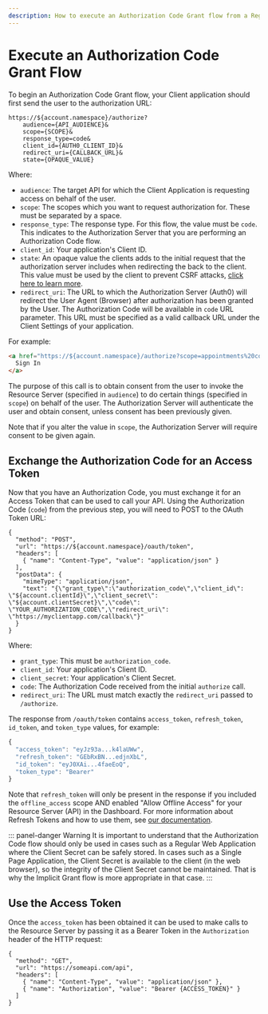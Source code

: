 ```yaml
---
description: How to execute an Authorization Code Grant flow from a Regular Web application
---
```


# Execute an Authorization Code Grant Flow

To begin an Authorization Code Grant flow, your Client application should first send the user to the authorization URL:

```text
https://${account.namespace}/authorize?
    audience={API_AUDIENCE}&
    scope={SCOPE}&
    response_type=code&
    client_id={AUTH0_CLIENT_ID}&
    redirect_uri={CALLBACK_URL}&
    state={OPAQUE_VALUE}
```

Where:

* `audience`: The target API for which the Client Application is requesting access on behalf of the user.
* `scope`: The scopes which you want to request authorization for. These must be separated by a space.
* `response_type`: The response type. For this flow, the value must be `code`. This indicates to the Authorization Server that you are performing an Authorization Code flow.
* `client_id`: Your application's Client ID.
* `state`: An opaque value the clients adds to the initial request that the authorization server includes when redirecting the back to the client. This value must be used by the client to prevent CSRF attacks, [click here to learn more](/protocols/oauth-state).
* `redirect_uri`: The URL to which the Authorization Server (Auth0) will redirect the User Agent (Browser) after authorization has been granted by the User. The Authorization Code will be available in `code` URL parameter. This URL must be specified as a valid callback URL under the Client Settings of your application.

For example:

```html
<a href="https://${account.namespace}/authorize?scope=appointments%20contacts&audience=appointments:api&response_type=code&client_id=${account.clientId}&redirect_uri=https://myclientapp.com/callback">
  Sign In
</a>
```

The purpose of this call is to obtain consent from the user to invoke the Resource Server (specified in `audience`) to do certain things (specified in `scope`) on behalf of the user. The Authorization Server will authenticate the user and obtain consent, unless consent has been previously given.

Note that if you alter the value in `scope`, the Authorization Server will require consent to be given again.

## Exchange the Authorization Code for an Access Token

Now that you have an Authorization Code, you must exchange it for an Access Token that can be used to call your API. Using the Authorization Code (`code`) from the previous step, you will need to POST to the OAuth Token URL:

```har
{
  "method": "POST",
  "url": "https://${account.namespace}/oauth/token",
  "headers": [
    { "name": "Content-Type", "value": "application/json" }
  ],
  "postData": {
    "mimeType": "application/json",
    "text": "{\"grant_type\":\"authorization_code\",\"client_id\": \"${account.clientId}\",\"client_secret\": \"${account.clientSecret}\",\"code\": \"YOUR_AUTHORIZATION_CODE\",\"redirect_uri\": \"https://myclientapp.com/callback\"}"
  }
}
```

Where:

* `grant_type`: This must be `authorization_code`.
* `client_id`: Your application's Client ID.
* `client_secret`: Your application's Client Secret.
* `code`: The Authorization Code received from the initial `authorize` call.
* `redirect_uri`: The URL must match exactly the `redirect_uri` passed to `/authorize`.

The response from `/oauth/token` contains `access_token`, `refresh_token`, `id_token`, and `token_type` values, for example:

```js
{
  "access_token": "eyJz93a...k4laUWw",
  "refresh_token": "GEbRxBN...edjnXbL",
  "id_token": "eyJ0XAi...4faeEoQ",
  "token_type": "Bearer"
}
```

Note that `refresh_token` will only be present in the response if you included the `offline_access` scope AND enabled "Allow Offline Access" for your Resource Server (API) in the Dashboard. For more information about Refresh Tokens and how to use them, see [our documentation](
 https://auth0.com/docs/tokens/refresh-token).

::: panel-danger Warning
It is important to understand that the Authorization Code flow should only be used in cases such as a Regular Web Application where the Client Secret can be safely stored. In cases such as a Single Page Application, the Client Secret is available to the client (in the web browser), so the integrity of the Client Secret cannot be maintained. That is why the Implicit Grant flow is more appropriate in that case.
:::

## Use the Access Token

Once the `access_token` has been obtained it can be used to make calls to the Resource Server by passing it as a Bearer Token in the `Authorization` header of the HTTP request:

```har
{
  "method": "GET",
  "url": "https://someapi.com/api",
  "headers": [
    { "name": "Content-Type", "value": "application/json" },
    { "name": "Authorization", "value": "Bearer {ACCESS_TOKEN}" }
  ]
}
```

